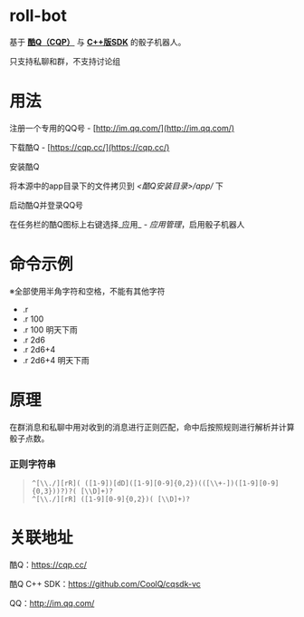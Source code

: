 # roll-bot
基于 __[酷Q（CQP）](https://cqp.cc/)__ 与 __[C++版SDK](https://github.com/CoolQ/cqsdk-vc)__ 的骰子机器人。  

只支持私聊和群，不支持讨论组

# 用法
注册一个专用的QQ号 - [http://im.qq.com/](http://im.qq.com/)  

下载酷Q - [https://cqp.cc/](https://cqp.cc/)  

安装酷Q

将本源中的app目录下的文件拷贝到 _<酷Q安装目录>/app/_ 下

启动酷Q并登录QQ号

在任务栏的酷Q图标上右键选择_应用_ - _应用管理_，启用骰子机器人

# 命令示例
※全部使用半角字符和空格，不能有其他字符
- .r
- .r 100
- .r 100 明天下雨
- .r 2d6
- .r 2d6+4
- .r 2d6+4 明天下雨

# 原理
在群消息和私聊中用对收到的消息进行正则匹配，命中后按照规则进行解析并计算骰子点数。  

### 正则字符串
> ``^[\\./][rR]( ([1-9])[dD]([1-9][0-9]{0,2})(([\\+-])([1-9][0-9]{0,3}))?)?( [\\D]+)?``  
> ``^[\\./][rR] ([1-9][0-9]{0,2})( [\\D]+)?``

# 关联地址
酷Q：https://cqp.cc/ 
 
酷Q C++ SDK：https://github.com/CoolQ/cqsdk-vc  

QQ：http://im.qq.com/